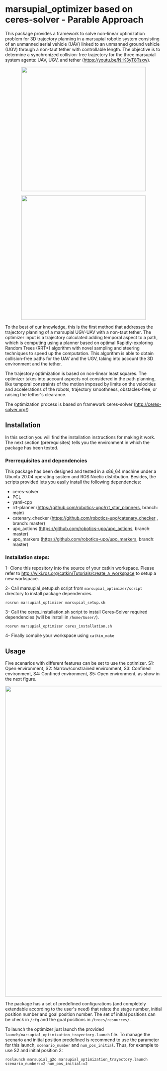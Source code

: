 # marsupial_optimizer based on ceres-solver - Parable Approach

This package provides a framework to solve non-linear optimization problem for 3D trajectory planning in a marsupial robotic system consisting of an unmanned aerial vehicle (UAV) linked to an unmanned ground vehicle (UGV) through a non-taut tether with controllable length. The objective is to determine a synchronized collision-free trajectory for the three marsupial system agents: UAV, UGV, and tether (https://youtu.be/N-K3yT8Tsxw).

<p align="center">
    <img src="worlds/repo_marsupial-optimizer.gif" width="400">
</p>
<p align="center">
    <img src="worlds/repo_marsupial-optimizer2.gif" width="400">
</p>

To the best of our knowledge, this is the first method that addresses  the trajectory planning of a marsupial UGV-UAV with a non-taut tether. The optimizer input is  a trajectory calculated adding temporal aspect to a path, wihich is computing using a planner based on optimal Rapidly-exploring Random Trees (RRT*) algorithm with novel sampling and steering techniques to speed up the computation. This algorithm is able to obtain collision-free paths for the UAV and the UGV, taking into account the 3D environment and the tether.

The trajectory optimization is based on non-linear least squares. The optimizer takes into account  aspects not considered in the path planning, like temporal constraints of the motion imposed by limits on the velocities and accelerations of the robots, trajectory smoothness, obstacles-free, or raising the tether's clearance. 

The optimization process is based on framework ceres-solver (http://ceres-solver.org/)

## Installation

In this section you will find the installation instructions for making it work. The next section (prerequisites) tells you the environment in which the package has been tested.

### Prerrequisites and dependencies

This package has been designed and tested in a x86_64 machine under a Ubuntu 20.04 operating system and ROS Noetic distribution. Besides, the scripts provided lets you easily install the following dependencies:

- ceres-solver
- PCL
- yaml-cpp
- rrt-planner (https://github.com/robotics-upo/rrt_star_planners, branch: main)
- catenary_checker (https://github.com/robotics-upo/catenary_checker , branch: master) 
- upo_actions (https://github.com/robotics-upo/upo_actions, branch: master)
- upo_markers (https://github.com/robotics-upo/upo_markers, branch: master)

### Installation steps:

1- Clone this repository into the source of your catkin workspace. Please refer to http://wiki.ros.org/catkin/Tutorials/create_a_workspace to setup a new workspace.

2- Call marsupial_setup.sh script from ```marsupial_optimizer/script``` directory to install package dependencies.

```
rosrun marsupial_optimizer marsupial_setup.sh
```

3- Call the ceres_installation.sh script to install Ceres-Solver required dependencies (will be install in ```/home/$user/```).

```
rosrun marsupial_optimizer ceres_installation.sh
```

4- Finally compile your workspace using ```catkin_make``` 

## Usage

Five scenarios with different features can be set to use the optimizer. S1: Open environment, S2: Narrow/constrained environment, S3: Confined environment, S4: Confined environment, S5: Open environment, as show in the next figure.

<p align="center">
    <img src="worlds/5_scenarios.png" width="1000">
</p>

The package has a set of predefined configurations (and completely extendable according to the user's need) that relate the stage number, initial position number and goal position number. The set of initial positions can be check in ```/cfg``` and the goal positions in ```/trees/resources/```.

To launch the optimizer just launch the provided ```launch/marsupial_optimization_trayectory.launch``` file. To manage the scenario and initial position predefined is recommend to use the parameter for this launch, ```scenario_number``` and ```num_pos_initial```. Thus, for example to use S2 and initial position 2: 

```
roslaunch marsupial_g2o marsupial_optimization_trayectory.launch scenario_number:=2 num_pos_initial:=2
```

